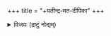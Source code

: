 +++
title = "+यतीन्द्र-मत-दीपिका"
+++

<details><summary>विजयः (द्रष्टुं नोद्यम्)</summary>

He appears to have been a disciple in the school/lineage of Doddayyacharya of Cholasimhapuram who himself was a great admirer of Desika.

He has also consulted many works of Vadakalai authors in writing the YMD.
</details>
